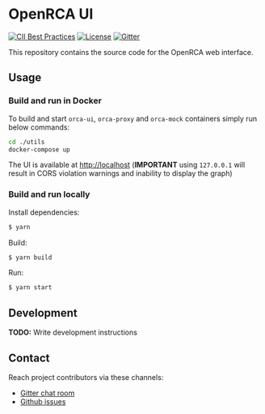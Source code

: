# OpenRCA UI

[![CII Best Practices](https://bestpractices.coreinfrastructure.org/projects/3912/badge)](https://bestpractices.coreinfrastructure.org/projects/3912)
[![License](https://img.shields.io/github/license/openrca/orca)](https://github.com/openrca/orca-ui)
[![Gitter](https://img.shields.io/gitter/room/openrca/community)](https://gitter.im/openrca/community)

This repository contains the source code for the OpenRCA web interface.

## Usage

### Build and run in Docker

To build and start `orca-ui`, `orca-proxy` and `orca-mock` containers
simply run below commands:

```sh
cd ./utils
docker-compose up
```

The UI is available at [http://localhost](http://localhost)
(**IMPORTANT** using `127.0.0.1` will result in CORS violation warnings and inability to display the graph)

### Build and run locally

Install dependencies:
```bash
$ yarn
```

Build:
```bash
$ yarn build
```

Run:
```bash
$ yarn start
```

## Development

**TODO:** Write development instructions

## Contact

Reach project contributors via these channels:

-   [Gitter chat room](https://gitter.im/openrca/community)
-   [Github issues](https://github.com/openrca/orca-ui/issues)
